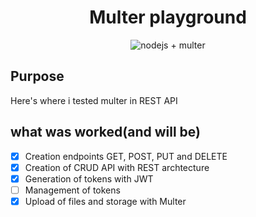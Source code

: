 <div align="center">

# Multer playground
  
![nodejs + multer](https://user-images.githubusercontent.com/62621800/136609153-1c035e7f-fcc5-4ade-95fd-b9b9c03bffba.png)

</div>


## Purpose  

Here's where i tested multer in REST API

## what was worked(and will be)

- [x] Creation endpoints GET, POST, PUT and DELETE
- [x] Creation of CRUD API with REST archtecture
- [x] Generation of tokens with JWT
- [ ] Management of tokens
- [x] Upload of files and storage with Multer
